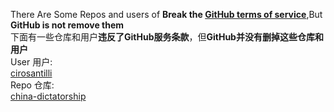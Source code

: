 There Are Some Repos and users of **Break the [GitHub terms of service](https://docs.github.com/zh/site-policy/github-terms/github-terms-of-service)**,But **GitHub is not remove them**  
下面有一些仓库和用户**违反了GitHub服务条款**，但**GitHub并没有删掉这些仓库和用户**  
User 用户:  
[cirosantilli](https://github.com/cirosantilli)  
Repo 仓库:  
[china-dictatorship](https://github.com/cirosantilli/china-dictatorship)   

